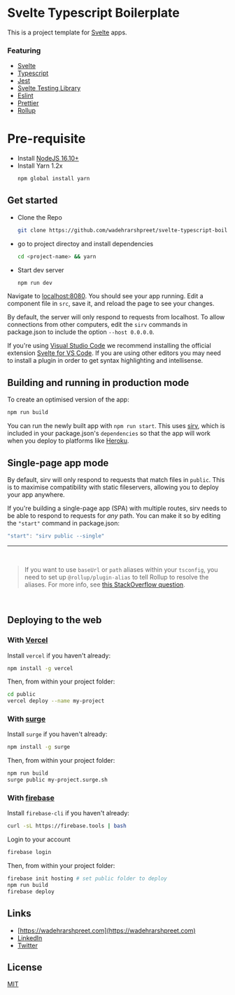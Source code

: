 # Svelte Typescript Boilerplate

This is a project template for [Svelte](https://svelte.dev) apps.

### Featuring
- [Svelte](https://svelte.dev/)
- [Typescript](https://www.typescriptlang.org/)
- [Jest](https://jestjs.io/)
- [Svelte Testing Library](https://testing-library.com/docs/svelte-testing-library/intro/)
- [Eslint](https://eslint.org/)
- [Prettier](https://prettier.io/)
- [Rollup](https://rollupjs.org)



# Pre-requisite

- Install [NodeJS 16.10+](https://nodejs.org/en/download/)
- Install Yarn 1.2x
    ```sh
    npm global install yarn
    ```

## Get started

- Clone the Repo
    ```bash
    git clone https://github.com/wadehrarshpreet/svelte-typescript-boilerplace.git <project-name>
    ```

- go to project directoy and install dependencies
    ```bash
    cd <project-name> && yarn
    ```

- Start dev server
    ```bash
    npm run dev
    ```

Navigate to [localhost:8080](http://localhost:8080). You should see your app running. Edit a component file in `src`, save it, and reload the page to see your changes.

By default, the server will only respond to requests from localhost. To allow connections from other computers, edit the `sirv` commands in package.json to include the option `--host 0.0.0.0`.

If you're using [Visual Studio Code](https://code.visualstudio.com/) we recommend installing the official extension [Svelte for VS Code](https://marketplace.visualstudio.com/items?itemName=svelte.svelte-vscode). If you are using other editors you may need to install a plugin in order to get syntax highlighting and intellisense.


## Building and running in production mode

To create an optimised version of the app:

```bash
npm run build
```

You can run the newly built app with `npm run start`. This uses [sirv](https://github.com/lukeed/sirv), which is included in your package.json's `dependencies` so that the app will work when you deploy to platforms like [Heroku](https://heroku.com).


## Single-page app mode

By default, sirv will only respond to requests that match files in `public`. This is to maximise compatibility with static fileservers, allowing you to deploy your app anywhere.

If you're building a single-page app (SPA) with multiple routes, sirv needs to be able to respond to requests for *any* path. You can make it so by editing the `"start"` command in package.json:

```js
"start": "sirv public --single"
```

----

<br />

> If you want to use `baseUrl` or `path` aliases within your `tsconfig`, you need to set up `@rollup/plugin-alias` to tell Rollup to resolve the aliases. For more info, see [this StackOverflow question](https://stackoverflow.com/questions/63427935/setup-tsconfig-path-in-svelte).


<br />

## Deploying to the web

### With [Vercel](https://vercel.com)

Install `vercel` if you haven't already:

```bash
npm install -g vercel
```

Then, from within your project folder:

```bash
cd public
vercel deploy --name my-project
```

### With [surge](https://surge.sh/)

Install `surge` if you haven't already:

```bash
npm install -g surge
```

Then, from within your project folder:

```bash
npm run build
surge public my-project.surge.sh
```

### With [firebase](https://firebase.google.com/)

Install `firebase-cli` if you haven't already:

```sh
curl -sL https://firebase.tools | bash
```

Login to your account
```sh
firebase login
```

Then, from within your project folder:
```sh
firebase init hosting # set public folder to deploy
npm run build
firebase deploy
```

## Links
* [https://wadehrarshpreet.com](https://wadehrarshpreet.com)
* [LinkedIn](https://www.linkedin.com/in/wadehrarshpreet/)
* [Twitter](https://twitter.com/wadehrarshpreet/)

## License

[MIT](LICENSE.md)